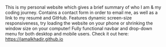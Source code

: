 This is my personal website which gives a brief summary of who I am & my coding journey. Contains a contact form in order to email me, as well as a link to my resumé and GitHub. Features dynamic screen-size responsiveness, try loading the website on your phone or shrinking the window size on your computer! Fully functional navbar and drop-down menu for both desktop and mobile users.
Check it out here: https://jamalkhadir.github.io
